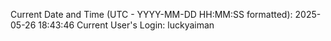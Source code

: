 Current Date and Time (UTC - YYYY-MM-DD HH:MM:SS formatted): 2025-05-26 18:43:46
Current User's Login: luckyaiman
